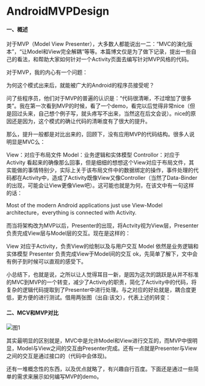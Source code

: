 # AndroidMVPDesign

#### 一、概述
对于MVP（Model View Presenter），大多数人都能说出一二：“MVC的演化版本”，“让Model和View完全解耦”等等。本篇博文仅是为了做下记录，提出一些自己的看法，和帮助大家如何针对一个Activity页面去编写针对MVP风格的代码。

对于MVP，我的内心有一个问题：

为何这个模式出来后，就能被广大的Android的程序员接受呢？

问了些程序员，他们对于MVP的普遍的认识是：“代码很清晰，不过增加了很多类”。我在第一次看到MVP的时候，看了一个demo，看完以后觉得非常nice（但是回过头来，自己想个例子写，就头疼写不出来，当然这在后文会说）。nice的原因还是因为，这个模式的确让代码的清晰度有了很大的提升。

那么，提升一般都是对比出来的，回顾下，没有应用MVP的代码结构。很多人说明显是MVC么：

View：对应于布局文件
Model：业务逻辑和实体模型
Controllor：对应于Activity
看起来的确像那么回事，但是细细的想想这个View对应于布局文件，其实能做的事情特别少，实际上关于该布局文件中的数据绑定的操作，事件处理的代码都在Activity中，造成了Activity既像View又像Controller（当然了Data-Binder的出现，可能会让View更像View吧）。这可能也就是为何，在该文中有一句这样的话：

Most of the modern Android applications just use View-Model architecture，everything is connected with Activity.

而当将架构改为MVP以后，Presenter的出现，将Actvity视为View层，Presenter负责完成View层与Model层的交互。现在是这样的：

View 对应于Activity，负责View的绘制以及与用户交互
Model 依然是业务逻辑和实体模型
Presenter 负责完成View于Model间的交互
ok，先简单了解下，文中会有例子到时候可以直观的感受下。

小总结下，也就是说，之所以让人觉得耳目一新，是因为这次的跳跃是从并不标准的MVC到MVP的一个转变，减少了Activity的职责，简化了Activity中的代码，将复杂的逻辑代码提取到了Presenter中进行处理。与之对应的好处就是，耦合度更低，更方便的进行测试。借用两张图（出自:该文），代表上述的转变：
#### 二、MCV和MVP对比
![图1](https://img-blog.csdn.net/20150622212916054)

其实最明显的区别就是，MVC中是允许Model和View进行交互的，而MVP中很明显，Model与View之间的交互由Presenter完成。还有一点就是Presenter与View之间的交互是通过接口的（代码中会体现)。

还有一堆概念性的东西，以及优点就略了，有兴趣自行百度。下面还是通过一些简单的需求来展示如何编写MVP的demo。
